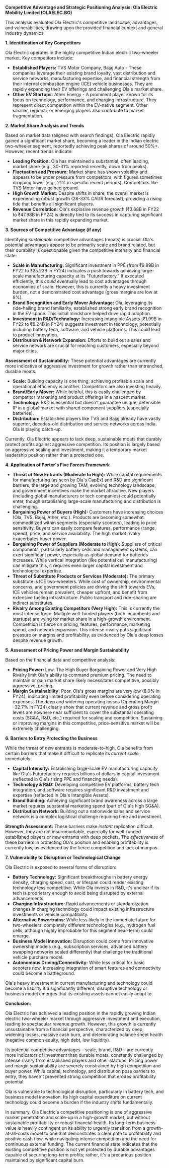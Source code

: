 **Competitive Advantage and Strategic Positioning Analysis: Ola Electric Mobility Limited (OLAELEC.BO)**

This analysis evaluates Ola Electric's competitive landscape, advantages, and vulnerabilities, drawing upon the provided financial context and general industry dynamics.

**1. Identification of Key Competitors**

Ola Electric operates in the highly competitive Indian electric two-wheeler market. Key competitors include:
*   **Established Players:** TVS Motor Company, Bajaj Auto - These companies leverage their existing brand loyalty, vast distribution and service networks, manufacturing expertise, and financial strength from their internal combustion engine (ICE) vehicle businesses. They are rapidly expanding their EV offerings and challenging Ola's market share.
*   **Other EV Startups:** Ather Energy - A prominent player known for its focus on technology, performance, and charging infrastructure. They represent direct competition within the EV-native segment. Other smaller, regional, or emerging players also contribute to market fragmentation.

**2. Market Share Analysis and Trends**

Based on market data (aligned with search findings), Ola Electric rapidly gained a significant market share, becoming a leader in the Indian electric two-wheeler segment, reportedly achieving peak shares of around 50%+. However, recent trends indicate:
*   **Leading Position:** Ola has maintained a substantial, often leading, market share (e.g., 30-31% reported recently, down from peaks).
*   **Fluctuation and Pressure:** Market share has shown volatility and appears to be under pressure from competitors, with figures sometimes dropping lower (e.g., 21% in specific recent periods). Competitors like TVS Motor have gained ground.
*   **High Growth Market:** Despite shifts in share, the overall market is experiencing robust growth (28-33% CAGR forecast), providing a rising tide that benefits all significant players.
*   **Revenue Correlation:** Ola's explosive revenue growth (₹3.68B in FY22 to ₹47.98B in FY24) is directly tied to its success in capturing significant market share in this rapidly expanding market.

**3. Sources of Competitive Advantage (if any)**

Identifying *sustainable* competitive advantages (moats) is crucial. Ola's potential advantages appear to be primarily scale and brand related, but their durability is questionable given the competitive intensity and financial state:
*   **Scale in Manufacturing:** Significant investment in PPE (from ₹9.99B in FY22 to ₹25.23B in FY24) indicates a push towards achieving large-scale manufacturing capacity at its "Futurefactory." If executed efficiently, this *could* eventually lead to cost advantages through economies of scale. However, this is currently a heavy investment burden, not a demonstrated cost advantage (gross margins are low at 8%).
*   **Brand Recognition and Early Mover Advantage:** Ola, leveraging its ride-hailing brand familiarity, established strong early brand recognition in the EV space. This initial mindshare helped drive rapid adoption.
*   **Investment in R&D/Technology:** Increasing Intangible Assets (₹1.99B in FY22 to ₹8.24B in FY24) suggests investment in technology, potentially including battery tech, software, and vehicle platforms. This *could* lead to product innovation.
*   **Distribution & Network Expansion:** Efforts to build out a sales and service network are crucial for reaching customers, especially beyond major cities.

**Assessment of Sustainability:**
These potential advantages are currently more indicative of aggressive investment for growth rather than entrenched, durable moats.
*   **Scale:** Building capacity is one thing; achieving profitable scale and operational efficiency is another. Competitors are also investing heavily.
*   **Brand/Early Mover:** While helpful, this is easily challenged by competitor marketing and product offerings in a nascent market.
*   **Technology:** R&D is essential but doesn't guarantee unique, defensible IP in a global market with shared component suppliers (especially batteries).
*   **Distribution:** Established players like TVS and Bajaj already have vastly superior, decades-old distribution and service networks across India. Ola is playing catch-up.

Currently, Ola Electric appears to lack deep, sustainable moats that durably protect profits against aggressive competition. Its position is largely based on aggressive scaling and investment, making it a temporary market leadership position rather than a protected one.

**4. Application of Porter's Five Forces Framework**

*   **Threat of New Entrants (Moderate to High):** While capital requirements for manufacturing (as seen by Ola's CapEx) and R&D are significant barriers, the large and growing TAM, evolving technology landscape, and government incentives make the market attractive. New players (including global manufacturers or tech companies) could potentially enter, though establishing large-scale manufacturing and distribution is challenging.
*   **Bargaining Power of Buyers (High):** Customers have increasing choices (Ola, TVS, Bajaj, Ather, etc.). Products are becoming somewhat commoditized within segments (especially scooters), leading to price sensitivity. Buyers can easily compare features, performance (range, speed), price, and service availability. The high market rivalry exacerbates buyer power.
*   **Bargaining Power of Suppliers (Moderate to High):** Suppliers of critical components, particularly battery cells and management systems, can exert significant power, especially as global demand for batteries increases. While vertical integration (like potential cell manufacturing) can mitigate this, it requires even larger capital investment and technological expertise.
*   **Threat of Substitute Products or Services (Moderate):** The primary substitute is ICE two-wheelers. While cost of ownership, environmental concerns, and government policies are driving the shift towards EVs, ICE vehicles remain prevalent, cheaper upfront, and benefit from extensive fueling infrastructure. Public transport and ride-sharing are indirect substitutes.
*   **Rivalry Among Existing Competitors (Very High):** This is currently the most intense force. Multiple well-funded players (both incumbents and startups) are vying for market share in a high-growth environment. Competition is fierce on pricing, features, performance, marketing spend, and network expansion. This intense rivalry puts significant pressure on margins and profitability, as evidenced by Ola's deep losses despite revenue growth.

**5. Assessment of Pricing Power and Margin Sustainability**

Based on the financial data and competitive analysis:
*   **Pricing Power:** Low. The High Buyer Bargaining Power and Very High Rivalry limit Ola's ability to command premium pricing. The need to maintain or gain market share likely necessitates competitive, possibly aggressive, pricing.
*   **Margin Sustainability:** Poor. Ola's gross margins are very low (8.0% in FY24), indicating limited profitability even before considering operating expenses. The deep and widening operating losses (Operating Margin -32.7% in FY24) clearly show that current revenue and gross profit levels are nowhere near sufficient to cover the substantial operating costs (SG&A, R&D, etc.) required for scaling and competition. Sustaining or improving margins in this competitive, price-sensitive market will be extremely challenging.

**6. Barriers to Entry Protecting the Business**

While the threat of *new* entrants is moderate-to-high, Ola benefits from certain barriers that make it difficult to replicate its *current scale* immediately:
*   **Capital Intensity:** Establishing large-scale EV manufacturing capacity like Ola's Futurefactory requires billions of dollars in capital investment (reflected in Ola's rising PPE and financing needs).
*   **Technology & R&D:** Developing competitive EV platforms, battery tech integration, and software requires significant R&D investment and expertise (reflected in Ola's Intangible Assets).
*   **Brand Building:** Achieving significant brand awareness across a large market requires substantial marketing spend (part of Ola's high SG&A).
*   **Distribution Network:** Building out a nationwide sales and service network is a complex logistical challenge requiring time and investment.

**Strength Assessment:** These barriers make *instant* replication difficult. However, they are not insurmountable, especially for well-funded established players or new entrants with deep pockets. The *effectiveness* of these barriers in protecting Ola's position and enabling profitability is currently low, as evidenced by the fierce competition and lack of margins.

**7. Vulnerability to Disruption or Technological Change**

Ola Electric is exposed to several forms of disruption:
*   **Battery Technology:** Significant breakthroughs in battery energy density, charging speed, cost, or lifespan could render existing technology less competitive. While Ola invests in R&D, it's unclear if its tech is proprietary enough to avoid being disrupted by external advancements.
*   **Charging Infrastructure:** Rapid advancements or standardization changes in charging technology could impact existing infrastructure investments or vehicle compatibility.
*   **Alternative Powertrains:** While less likely in the immediate future for two-wheelers, completely different technologies (e.g., hydrogen fuel cells, although highly improbable for this segment near-term) could emerge.
*   **Business Model Innovation:** Disruption could come from innovative ownership models (e.g., subscription services, advanced battery swapping networks scaled differently) that challenge the traditional vehicle purchase model.
*   **Autonomous Driving/Connectivity:** While less critical for basic scooters now, increasing integration of smart features and connectivity could become a battleground.

Ola's heavy investment in current manufacturing and technology could become a liability if a significantly different, disruptive technology or business model emerges that its existing assets cannot easily adapt to.

**Conclusion:**

Ola Electric has achieved a leading position in the rapidly growing Indian electric two-wheeler market through aggressive investment and execution, leading to spectacular revenue growth. However, this growth is currently unsustainable from a financial perspective, characterized by deep, widening losses, massive cash burn, and deteriorating balance sheet health (negative common equity, high debt, low liquidity).

Its potential competitive advantages – scale, brand, R&D – are currently more indicators of investment than durable moats, constantly challenged by intense rivalry from established players and other startups. Pricing power and margin sustainability are severely constrained by high competition and buyer power. While capital, technology, and distribution pose barriers to entry, they haven't prevented strong competition that erodes profitability potential.

Ola is vulnerable to technological disruption, particularly in battery tech, and business model innovation. Its high capital expenditure on current technology could become a burden if the industry shifts fundamentally.

In summary, Ola Electric's competitive positioning is one of aggressive market penetration and scale-up in a high-growth market, but without sustainable profitability or robust financial health. Its long-term business value is heavily contingent on its ability to urgently transition from a growth-at-all-costs model to one that demonstrates a clear path to profitability and positive cash flow, while navigating intense competition and the need for continuous external funding. The current financial state indicates that the existing competitive position is not yet protected by durable advantages capable of securing long-term profits; rather, it's a precarious position maintained by significant capital burn.